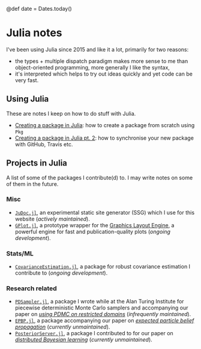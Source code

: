 @def date = Dates.today()

# Julia notes

I've been using Julia since 2015 and like it a lot, primarily for two reasons:

* the types + multiple dispatch paradigm makes more sense to me than object-oriented programming, more generally I like the syntax,
* it's interpreted which helps to try out ideas quickly and yet code can be very fast.

## Using Julia

These are notes I keep on how to do stuff with Julia.

* [Creating a package in Julia](/pub/julia/dev-pkg.html): how to create a package from scratch using `Pkg`
* [Creating a package in Julia pt. 2](/pub/julia/dev-pkg2.html): how to synchronise your new package with GitHub, Travis etc.

## Projects in Julia

A list of some of the packages I contribute(d) to.
I may write notes on some of them in the future.

### Misc

* [`JuDoc.jl`](https://github.com/tlienart/JuDoc.jl), an experimental static site generator (SSG) which I use for this website (*actively maintained*).
* [`GPlot.jl`](https://github.com/tlienart/GPlot.jl), a prototype wrapper for the [Graphics Layout Engine](glx.sourceforge.net/index.html), a powerful engine for fast and publication-quality plots (*ongoing development*).

### Stats/ML

* [`CovarianceEstimation.jl`](https://github.com/mateuszbaran/CovarianceEstimation.jl), a package for robust covariance estimation I contribute to (*ongoing development*).

### Research related

* [`PDSampler.jl`](https://github.com/alan-turing-institute/PDSampler.jl), a package I wrote while at the Alan Turing Institute for piecewise deterministic Monte Carlo samplers and accompanying our paper on [_using PDMC on restricted domains_](https://arxiv.org/abs/1701.04244) (*infrequently maintained*).
* [`EPBP.jl`](https://github.com/tlienart/EPBP.jl), a package accompanying our paper on [_expected particle belief propagation_](/assets/misc/pdf/epbp.pdf) (*currently unmaintained*).
* [`PosteriorServer.jl`](https://github.com/BigBayes/PosteriorServer), a package I contributed to for our paper on [_distributed Bayesian learning_](http://www.jmlr.org/papers/volume18/16-478/16-478.pdf) (*currently unmaintained*).
